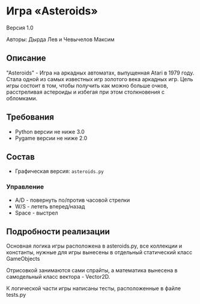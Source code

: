 # Игра «Asteroids»
Версия 1.0

Авторы: Дырда Лев и Чевычелов Максим

## Описание
"Asteroids" - Игра на аркадных автоматах, выпущенная Atari в 1979 году. Стала одной из самых известных игр золотого века аркадных игр. Цель игры состоит в том, чтобы получить как можно больше очков, расстреливая астероиды и избегая при этом столкновения с обломками.


## Требования
* Python версии не ниже 3.0
* Pygame версии не ниже 2.0


## Состав
* Графическая версия: `asteroids.py`


### Управление

* A/D - повернуть по/против часовой стрелки
* W/S - лететь вперед/назад
* Space - выстрел


## Подробности реализации
Основная логика игры расположена в asteroids.py, все коллекции и константы, нужные для игры
вынесены в отдельный статический класс GameObjects

Отрисовкой занимаются сами спрайты, а математика вынесена в самодельный класс вектора - Vector2D.

К логической части игры написаны тесты, расположенные в файле tests.py



